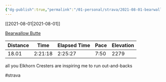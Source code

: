 ```yaml
---
{"dg-publish":true,"permalink":"/01-personal/strava/2021-08-01-bearwallow-butte/"}
---
```



[[2021-08-01\|2021-08-01]]

[Bearwallow Butte](https://www.strava.com/activities/5724274681)

| Distance | Time    | Elapsed Time | Pace | Elevation |
| -------- | ------- | ------------ | ---- | --------- |
| 18.01    | 2:21:18 | 2:25:27      | 7:50 | 2279      |


all you Elkhorn Cresters are inspiring me to run out-and-backs

#strava
